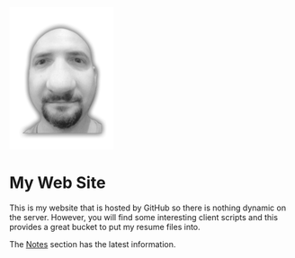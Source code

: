  <img itemprop="image" src="imgs/mymugshot_reg.png">
 
# My Web Site
 This is my website that is hosted by GitHub so there is nothing dynamic 
 on the server. However, you will find some interesting client scripts 
 and this provides a great bucket to put my resume files into.

The [Notes](https://github.com/johnrnelson/johnrnelson.github.io/tree/master/notes) section has 
the latest information.

 
